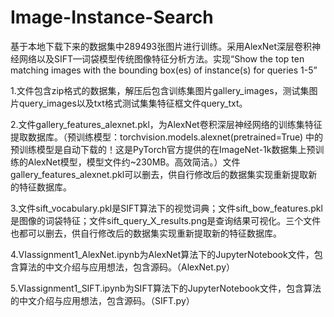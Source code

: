# Image-Instance-Search
基于本地下载下来的数据集中289493张图片进行训练。采用AlexNet深层卷积神经网络以及SIFT—词袋模型传统图像特征分析方法。实现“Show the top ten matching images with the bounding box(es) of instance(s) for queries 1-5”

1.文件包含zip格式的数据集，解压后包含训练集图片gallery_images，测试集图片query_images以及txt格式测试集集特征框文件query_txt。

2.文件gallery_features_alexnet.pkl，为AlexNet卷积深层神经网络的训练集特征提取数据库。（预训练模型：torchvision.models.alexnet(pretrained=True) 中的预训练模型是自动下载的！这是PyTorch官方提供的在ImageNet-1k数据集上预训练的AlexNet模型，模型文件约~230MB。高效简洁。）文件gallery_features_alexnet.pkl可以删去，供自行修改后的数据集实现重新提取新的特征数据库。

3.文件sift_vocabulary.pkl是SIFT算法下的视觉词典；文件sift_bow_features.pkl是图像的词袋特征；文件sift_query_X_results.png是查询结果可视化。三个文件也都可以删去，供自行修改后的数据集实现重新提取新的特征数据库。

4.VIassignment1_AlexNet.ipynb为AlexNet算法下的JupyterNotebook文件，包含算法的中文介绍与应用想法，包含源码。（AlexNet.py）

5.VIassignment1_SIFT.ipynb为SIFT算法下的JupyterNotebook文件，包含算法的中文介绍与应用想法，包含源码。（SIFT.py）

